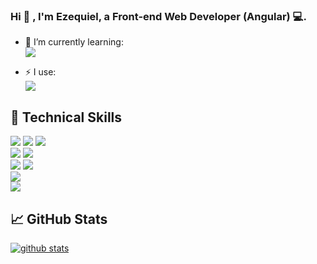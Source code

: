  
### Hi 👋 , I'm Ezequiel, a Front-end Web Developer (Angular) 💻.


- 🌱 I’m currently learning: </br>
![](https://img.shields.io/badge/Code-Java-informational?style=flat&logo=java&color=1DA1F2)

- ⚡ I use: </br>
![](https://img.shields.io/badge/Code-Noevim-informational?style=flat&logo=neovim&color=008000)

## 💼 Technical Skills
![](https://img.shields.io/badge/Code-HTML5-informational?style=flat&logo=HTML5&color=E34F26)
![](https://img.shields.io/badge/Style-CSS3-informational?style=flat&logo=CSS3&color=1572B6)
![](https://img.shields.io/badge/Code-JavaScript-informational?style=flat&logo=JavaScript&color=F7DF1E)
</br>
![](https://img.shields.io/badge/Code-Typescript-informational?style=flat&logo=typescript&color=336791)
![](https://img.shields.io/badge/Code-Angular-informational?style=flat&logo=angular&color=FF0000)
</br>
![](https://img.shields.io/badge/Tools-Git-informational?style=flat&logo=Git&color=F05032)
![](https://img.shields.io/badge/Tools-GitHub-informational?style=flat&logo=GitHub&color=181717)
</br>
![](https://img.shields.io/badge/Code-PostgreSQL-informational?style=flat&logo=PostgreSQL&color=336791)
</br>
![](https://img.shields.io/badge/Tools-Postman-informational?style=flat&logo=Postman&color=FF6C37)
</br>

## 📈 GitHub Stats
[![github stats](https://github-readme-stats.vercel.app/api?username=EzequielLo)](https://github.com/EzequielLo)
